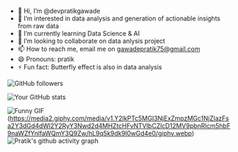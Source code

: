 - 👋 Hi, I’m @devpratikgawade
- 👀 I’m interested in data analysis and generation of actionable insights from raw data
- 🌱 I’m currently learning Data Science & AI 
- 💞️ I’m looking to collaborate on data anlysis project
- 📫 How to reach me, email me on gawadepratik75@gmail.com
- 😄 Pronouns: pratik
- ⚡ Fun fact: Butterfly effect is also in data analysis
  
![GitHub followers](https://img.shields.io/github/followers/devpratikgawade?label=Follow&style=social)
<!---
devpratikgawade/devpratikgawade is a ✨ special ✨ repository because its `README.md` (this file) appears on your GitHub profile.
You can click the Preview link to take a look at your changes.
--->

 ![Your GitHub stats](https://github-readme-stats.vercel.app/api?username=devpratikgawade&show_icons=true)

![Funny GIF](https://media.giphy.com/media/3oEjI6SIIHBdRxXI40/giphy.gif)
(https://media2.giphy.com/media/v1.Y2lkPTc5MGI3NjExZmpzMGc1NjZlazFsa2Y3dGd4dWl2Y2RyY3Nwd2d4MHZtcHFvNTVlbCZlcD12MV9pbnRlcm5hbF9naWZfYnlfaWQmY3Q9Zw/hL9q5k9dk9l0wGd4e0/giphy.webp)
![Pratik's github activity graph](https://github-readme-activity-graph.vercel.app/graph?username=devpratikgawade)


